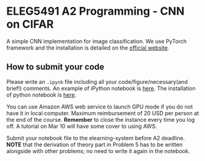 # ELEG5491 A2 Programming - CNN on CIFAR

A simple CNN implementation for image classification. We use PyTorch framework and the installation is detailed on the 
[official website](http://pytorch.org/).

## How to submit your code

Please write an `.ipynb` file including all your code/figure/necessary(and brief!) comments. An example of iPython notebook is [here](https://github.com/pytorch/tutorials/blob/master/Reinforcement%20(Q-)Learning%20with%20PyTorch.ipynb). The installation of python notebook is [here](http://jupyter.readthedocs.io/en/latest/install.html).

You can use Amazon AWS web service to launch GPU mode if you do not have it in local computer.
Maximum reimbursement of 20 USD per person at the end of the course. 
**Remember** to close the instance every time you log off. A tutorial on Mar 10 will have some cover to using AWS.

Submit your notebook file to the elearning-system before A2 deadline. **NOTE** that the derivation of theory part in Problem 5 has to be written alongside with other problems; no need to write it again in the notebook. 

